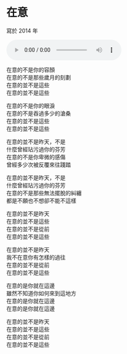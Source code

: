 # 在意

寫於 2014 年

<audio src="minding.m4a" controls>
Your browser does not support the audio element.
</audio>

在意的不是你的容顏<br>
在意的不是那些歲月的刻劃<br>
在意的並不是這些<br>
在意的並不是這些

在意的不是你的眼淚<br>
在意的不是吞過多少的滄桑<br>
在意的並不是這些<br>
在意的並不是這些

在意的並不是昨天，不是<br>
什麼曾經玷污過你的芬芳<br>
在意的不是你卑微的感傷<br>
曾經多少次被反覆來往踐踏

在意的並不是昨天，不是<br>
什麼曾經玷污過你的芬芳<br>
在意的不是那些無法擺脫的糾纏<br>
都是不願也不想卻不能不這樣

在意的並不是昨天<br>
在意的並不是這些<br>
在意的並不是從前<br>
在意的並不是這些

在意的並不是昨天<br>
我不在意你有怎樣的過往<br>
在意的並不是從前<br>
在意的並不是這些

在意的是你就在這邊<br>
雖然不知道你如何來到這地方<br>
在意的是你就在這邊<br>
在意的是你就在這邊

在意的並不是昨天<br>
在意的並不是這些<br>
在意的並不是從前<br>
在意的並不是這些

